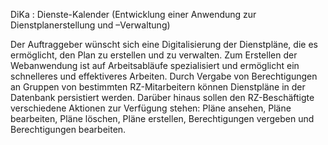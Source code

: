 DiKa : Dienste-Kalender (Entwicklung einer Anwendung zur Dienstplanerstellung und –Verwaltung)

Der Auftraggeber wünscht sich eine Digitalisierung der Dienstpläne, die es ermöglicht, den Plan zu erstellen und zu verwalten.
Zum Erstellen der Webanwendung  ist auf Arbeitsabläufe spezialisiert und ermöglicht ein schnelleres und effektiveres Arbeiten. Durch Vergabe von Berechtigungen an Gruppen von bestimmten RZ-Mitarbeitern können Dienstpläne in der Datenbank persistiert werden.
Darüber hinaus sollen den RZ-Beschäftigte verschiedene Aktionen zur Verfügung stehen: Pläne ansehen, Pläne bearbeiten, Pläne löschen, Pläne erstellen, Berechtigungen vergeben und Berechtigungen bearbeiten.
